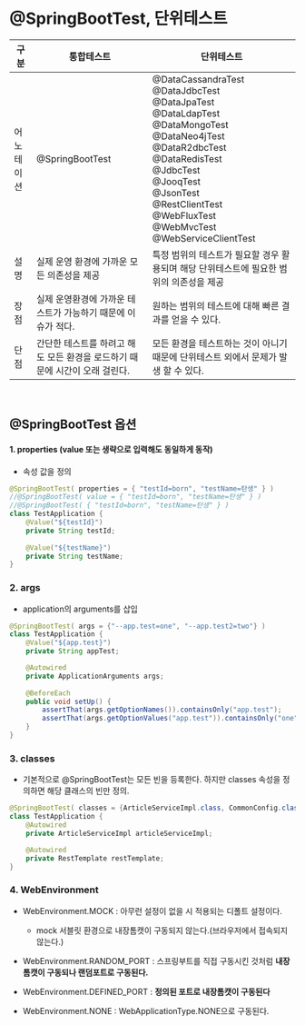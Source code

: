 # @SpringBootTest, 단위테스트

| 구분       | 통합테스트                                                   | 단위테스트                                                   |
| ---------- | ------------------------------------------------------------ | ------------------------------------------------------------ |
| 어노테이션 | @SpringBootTest                                              | @DataCassandraTest<br/>@DataJdbcTest<br/>@DataJpaTest<br/>@DataLdapTest<br/>@DataMongoTest<br/>@DataNeo4jTest<br/>@DataR2dbcTest<br/>@DataRedisTest<br/>@JdbcTest<br/>@JooqTest<br/>@JsonTest<br/>@RestClientTest<br/>@WebFluxTest<br/>@WebMvcTest<br/>@WebServiceClientTest |
| 설명       | 실제 운영 환경에 가까운 모든 의존성을 제공                   | 특정 범위의 테스트가 필요할 경우 활용되며 해당 단위테스트에 필요한 범위의 의존성을 제공 |
| 장점       | 실제 운영환경에 가까운 테스트가 가능하기 때문에 이슈가 적다. | 원하는 범위의 테스트에 대해 빠른 결과를 얻을 수 있다.        |
| 단점       | 간단한 테스트를 하려고 해도 모든 환경을 로드하기 때문에 시간이 오래 걸린다. | 모든 환경을 테스트하는 것이 아니기 때문에 단위테스트 외에서 문제가 발생 할 수 있다. |

<br>

## @SpringBootTest 옵션

#### 1. properties (value 또는 생략으로 입력해도 동일하게 동작)

* 속성 값을 정의

```java
@SpringBootTest( properties = { "testId=born", "testName=탄생" } )
//@SpringBootTest( value = { "testId=born", "testName=탄생" } )
//@SpringBootTest( { "testId=born", "testName=탄생" } )
class TestApplication {
    @Value("${testId}")
    private String testId; 
    
    @Value("${testName}")
    private String testName;
}
```

### 2. args

* application의 arguments를 삽입

```java
@SpringBootTest( args = {"--app.test=one", "--app.test2=two"} )
class TestApplication {
    @Value("${app.test}")
    private String appTest;

    @Autowired
    private ApplicationArguments args;
    
    @BeforeEach
    public void setUp() {
        assertThat(args.getOptionNames()).containsOnly("app.test");
        assertThat(args.getOptionValues("app.test")).containsOnly("one");
    }
}
```

### 3. classes

* 기본적으로 @SpringBootTest는 모든 빈을 등록한다. 하지만 classes 속성을 정의하면 해당 클래스의 빈만 정의.

```java
@SpringBootTest( classes = {ArticleServiceImpl.class, CommonConfig.class})
class TestApplication {
    @Autowired
    private ArticleServiceImpl articleServiceImpl;

    @Autowired
    private RestTemplate restTemplate;
}
```

### 4. WebEnvironment

* WebEnvironment.MOCK : 아무런 설정이 없을 시 적용되는 디폴트 설정이다.
  * mock 서블릿 환경으로 내장톰캣이 구동되지 않는다.(브라우저에서 접속되지 않는다.)

* WebEnvironment.RANDOM_PORT : 스프링부트를 직접 구동시킨 것처럼 **내장톰캣이 구동되나 랜덤포트로 구동된다.**

* WebEnvironment.DEFINED_PORT : **정의된 포트로 내장톰캣이 구동된다**
* WebEnvironment.NONE : WebApplicationType.NONE으로 구동된다.